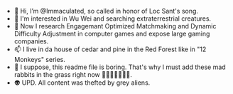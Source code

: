 - 👋 Hi, I’m @Immaculated, so called in honor of Loc Sant's song.
- 👀 I'm interested in Wu Wei and searching extraterrestrial creatures.
- 💞️ Now I research Engagemant Optimized Matchmaking and Dynamic Difficulty Adjustment in computer games and expose large gaming companies.
- 📫 I live in da house of cedar and pine in the Red Forest like in "12 Monkeys" series.
- 🐇 I suppose, this readme file is boring. That's why I must add these mad rabbits in the grass right now 🌿🐇🌿🐇🌿🐇🌿.
- 👽 UPD. All content was thefted by grey aliens.
<!---
Immaculated/Immaculated is a ✨ special ✨ repository because its `README.md` (this file) appears on your GitHub profile.
You can click the Preview link to take a look at your changes.
--->
